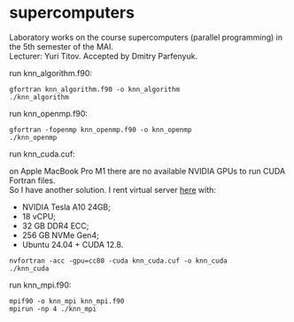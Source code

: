 # supercomputers
Laboratory works on the course supercomputers (parallel programming) in the 5th semester of the MAI.  
Lecturer: Yuri Titov. Accepted by Dmitry Parfenyuk.

run knn_algorithm.f90:
```
gfortran knn_algorithm.f90 -o knn_algorithm
./knn_algorithm
```

run knn_openmp.f90:
```
gfortran -fopenmp knn_openmp.f90 -o knn_openmp
./knn_openmp
```

run knn_cuda.cuf:

on Apple MacBook Pro M1 there are no available NVIDIA GPUs to run CUDA Fortran files.  
So I have another solution. I rent virtual server [here](https://intelion.cloud) with:  
* NVIDIA Tesla A10 24GB;  
* 18 vCPU;  
* 32 GB DDR4 ECC;  
* 256 GB NVMe Gen4;  
* Ubuntu 24.04 + CUDA 12.8.  

```
nvfortran -acc -gpu=cc80 -cuda knn_cuda.cuf -o knn_cuda
./knn_cuda
```

run knn_mpi.f90:
```
mpif90 -o knn_mpi knn_mpi.f90
mpirun -np 4 ./knn_mpi
```
